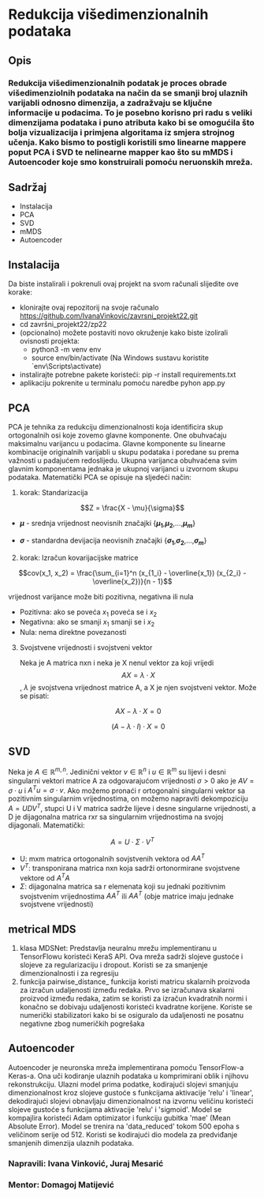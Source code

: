 # Redukcija višedimenzionalnih podataka

## Opis
### Redukcija višedimenzionalnih podatak je proces obrade višedimenziolnih podataka na način da se smanji broj ulaznih varijabli odnosno dimenzija, a zadražvaju se ključne informacije u podacima. To je posebno korisno pri radu s veliki dimenzijama podataka i puno atributa kako bi se omogućila što bolja vizualizacija i primjena algoritama iz smjera strojnog učenja. Kako bismo to postigli koristili smo linearne mappere poput PCA i SVD te nelinearne mapper kao što su mMDS i Autoencoder koje smo konstruirali pomoću neruonskih mreža.

## Sadržaj
  * Instalacija 
  * PCA
  * SVD
  * mMDS
  * Autoencoder

## Instalacija
Da biste instalirali i pokrenuli ovaj projekt na svom računali slijedite ove korake:
  * klonirajte ovaj repozitorij na svoje računalo https://github.com/IvanaVinkovic/zavrsni_projekt22.git
  * cd završni_projekt22/zp22
  * (opcionalno) možete postaviti novo okruženje kako biste izolirali ovisnosti projekta:
     * python3 -m venv env
     * source env/bin/activate   (Na Windows sustavu koristite `env\Scripts\activate)
  * instalirajte potrebne pakete koristeći: pip -r install requirements.txt
  * aplikaciju pokrenite u terminalu pomoću naredbe pyhon app.py

## PCA
PCA je tehnika za redukciju dimenzionalnosti koja identificira skup ortogonalnih osi koje zovemo glavne komponente. One obuhvaćaju maksimalnu varijancu u podacima. Glavne komponente su linearne kombinacije originalnih varijabli u skupu podataka i poredane su prema važnosti u padajućem redoslijedu. Ukupna varijanca obuhvaćena svim glavnim komponentama jednaka je ukupnoj varijanci u izvornom skupu podataka. Matematički PCA se opisuje na sljedeći način:

1. korak: Standarizacija

$$Z = \frac{X - \mu}{\sigma}$$


  *    **$\mu$** - srednja vrijednost neovisnih značajki {**$\mu_1$**,**$\mu_2$**,...,**$\mu_m$**}
          
  *    **$\sigma$** - standardna devijacija neovisnih značajki {**$\sigma_1$**,**$\sigma_2$**,...,**$\sigma_m$**}

2. korak: Izračun kovarijacijske matrice

$$cov(x_1, x_2) = \frac{\sum_{i=1}^n (x_{1_i} - \overline{x_1}) (x_{2_i} - \overline{x_2})}{n - 1}$$

  vrijednost varijance može biti pozitivna, negativna ili nula
  
  * Pozitivna: ako se poveća $x_1$ poveća se i $x_2$
  * Negativna: ako se smanji $x_1$ smanji se i $x_2$
  * Nula: nema direktne povezanosti

3. Svojstvene vrijednosti i svojstveni vektor

   Neka je A matrica nxn i neka je X nenul vektor za koji vrijedi $$AX = \lambda \cdot X$$, $\lambda$ je svojstvena vrijednost matrice A, a X je njen svojstveni vektor. Može se pisati:

   $$AX - \lambda \cdot X = 0$$
   
   $$(A - \lambda \cdot I) \cdot X = 0$$

## SVD
Neka je $A \in \mathbb{R}^{m,n}$. Jedinični vektor $v \in \mathbb{R}^{n}$ i $u \in \mathbb{R}^{m}$ su lijevi i desni singularni vektori matrice A za odgovarajućom vrijednosti $\sigma > 0$ ako je $AV = \sigma \cdot u$ i $A^T u = \sigma \cdot v$. Ako možemo pronaći r ortogonalni singularni vektor sa pozitivnim singularnim vrijednostima, on možemo napraviti dekompoziciju $A = UDV^T$, stupci U i V matrica sadrže lijeve i desne singularne vrijednosti, a D je dijagonalna matrica rxr sa singularnim vrijednostima na svojoj dijagonali. Matematički:

$$ A = U \cdot \Sigma \cdot V^T$$

  * U: mxm matrica ortogonalnih sovjstvenih vektora od $AA^T$
  * $V^T$: transponirana matrica nxn koja sadrži ortonormirane svojstvene vektore od $A^TA$
  * $\Sigma$: dijagonalna matrica sa r elemenata koji su jednaki pozitivnim svojstvenim vrijednostima $AA^T$ ili $AA^T$   (obje matrice imaju jednake svojstvene vrijednosti)

## metrical MDS
  1. klasa MDSNet: Predstavlja neuralnu mrežu implementiranu u TensorFlowu koristeći KeraS API. Ova mreža sadrži slojeve gustoće i slojeve za regularizaciju i dropout. Koristi se za smanjenje dimenzionalnosti i za regresiju
  2. funkcija pairwise_distance_ funkcija koristi matricu skalarnih proizvoda za izračun udaljenosti između redaka. Prvo se izračunava skalarni proizvod između redaka, zatim se koristi za izračun kvadratnih normi i konačno se dobivaju udaljenosti koristeći kvadratne korijene. Koriste se numerički stabilizatori kako bi se osiguralo da udaljenosti ne posatnu negativne zbog numeričkih pogrešaka

## Autoencoder 
  Autoencoder je neuronska mreža implementirana pomoću TensorFlow-a Keras-a. Ona uči kodiranje ulaznih podataka u komprimirani oblik i njihovu rekonstrukciju. Ulazni model prima podatke, kodirajući slojevi smanjuju dimenzionalnost kroz slojeve gustoće s funkcijama aktivacije 'relu' i 'linear', dekodirajući slojevi obnavljaju dimenzionalnost na izvornu veličinu koristeći slojeve gustoće s funkcijama aktivacije 'relu' i 'sigmoid'. Model se kompajlira koristeći Adam optimizator i funkciju gubitka 'mae' (Mean Absolute Error). Model se trenira na 'data_reduced' tokom 500 epoha s veličinom serije od 512. Koristi se kodirajući dio modela za predviđanje smanjenih dimenzija ulaznih podataka.

### Napravili: Ivana Vinković, Juraj Mesarić
### Mentor: Domagoj Matijević


